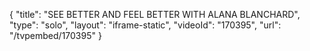 {
    "title": "SEE BETTER AND FEEL BETTER WITH ALANA BLANCHARD",
    "type": "solo",
    "layout": "iframe-static",
    "videoId": "170395",
    "url": "\/tvpembed\/170395"
}